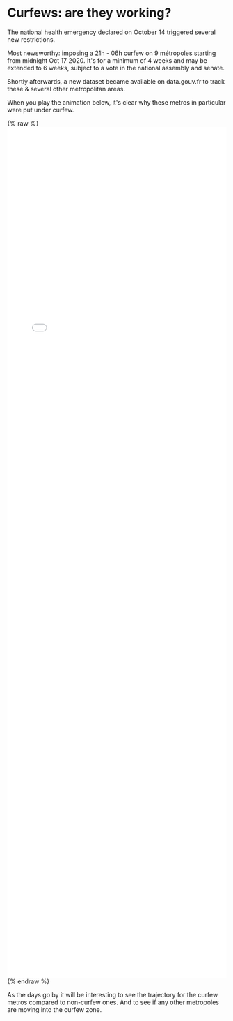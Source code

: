 # Curfews: are they working?

The national health emergency declared on October 14 triggered several new restrictions. 

Most newsworthy: imposing a 21h - 06h curfew on 9 métropoles starting from midnight Oct 17 2020. It's for a minimum of 4 weeks and may be extended to 6 weeks, subject to a vote in the national assembly and senate.

Shortly afterwards, a new dataset became available on data.gouv.fr to track these & several other metropolitan areas. 

When you play the animation below, it's clear why these metros in particular were put under curfew.

{% raw %}<iframe width="100%" height="50%" frameborder="0" scrolling="no" src="//plotly.com/~limegimlet/138.embed"></iframe>{% endraw %}

As the days go by it will be interesting to see the trajectory for the curfew metros compared to non-curfew ones.  And to see if any other metropoles are moving into the curfew zone.
